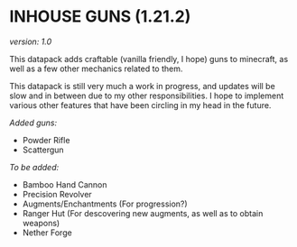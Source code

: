 # INHOUSE GUNS (1.21.2)
*version: 1.0*

This datapack adds craftable (vanilla friendly, I hope) guns to minecraft, as well as a few other mechanics related to them.

This datapack is still very much a work in progress, and updates will be slow and in between due to my other responsibilities. I hope to implement various other features that have been circling in my head in the future.

*Added guns:*
- Powder Rifle
- Scattergun

*To be added:*
- Bamboo Hand Cannon
- Precision Revolver
- Augments/Enchantments (For progression?)
- Ranger Hut (For descovering new augments, as well as to obtain weapons)
- Nether Forge
